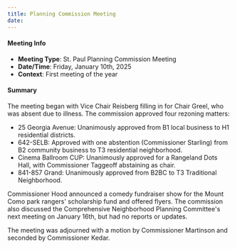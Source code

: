 ```yaml
---
title: Planning Commission Meeting
date: 
---
```

#### Meeting Info
* **Meeting Type**: St. Paul Planning Commission Meeting
* **Date/Time**: Friday, January 10th, 2025
* **Context**: First meeting of the year

#### Summary
The meeting began with Vice Chair Reisberg filling in for Chair Greel, who was absent due to illness. The commission approved four rezoning matters:

* 25 Georgia Avenue: Unanimously approved from B1 local business to H1 residential districts.
* 642-SELB: Approved with one abstention (Commissioner Starling) from B2 community business to T3 residential neighborhood.
* Cinema Ballroom CUP: Unanimously approved for a Rangeland Dots Hall, with Commissioner Taggeoff abstaining as chair.
* 841-857 Grand: Unanimously approved from B2BC to T3 Traditional Neighborhood.

Commissioner Hood announced a comedy fundraiser show for the Mount Como park rangers' scholarship fund and offered flyers. The commission also discussed the Comprehensive Neighborhood Planning Committee's next meeting on January 16th, but had no reports or updates.

The meeting was adjourned with a motion by Commissioner Martinson and seconded by Commissioner Kedar.

